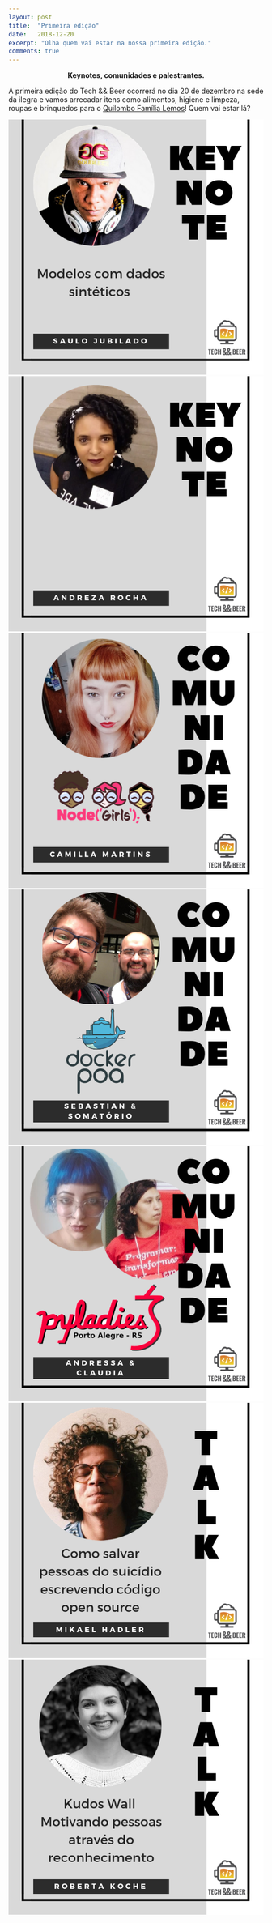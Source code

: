 ```yaml
---
layout: post
title:  "Primeira edição"
date:   2018-12-20
excerpt: "Olha quem vai estar na nossa primeira edição."
comments: true
---
```


   
<center><b>Keynotes, comunidades e palestrantes.</b></center>
     
A primeira edição do Tech && Beer ocorrerá no dia 20 de dezembro na sede da ilegra e vamos arrecadar itens como alimentos, higiene e limpeza, roupas e brinquedos para o [Quilombo Família Lemos](https://www.facebook.com/QuilomboLemos/)!
Quem vai estar lá?

![Saulo](/assets/img/1.png) ![Andreza](/assets/img/2.png) ![Camilla](/assets/img/3.png) ![Soma e Sebas](/assets/img/4.png) ![Dessa e Clau](/assets/img/5.png) ![Mikael](/assets/img/6.png) ![Roberta](/assets/img/7.png)
